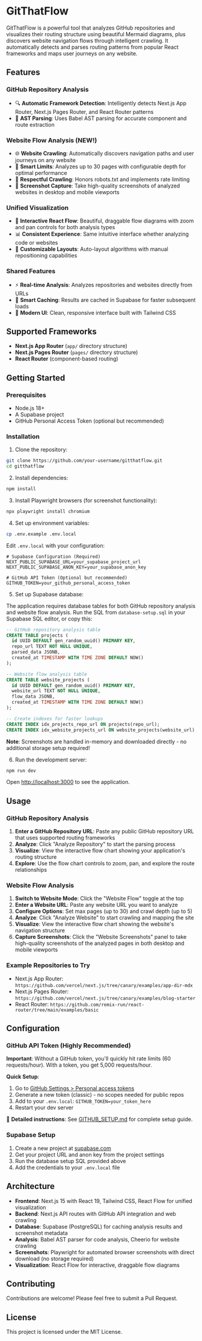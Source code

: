 # GitThatFlow

GitThatFlow is a powerful tool that analyzes GitHub repositories and visualizes their routing structure using beautiful Mermaid diagrams, plus discovers website navigation flows through intelligent crawling. It automatically detects and parses routing patterns from popular React frameworks and maps user journeys on any website.

## Features

### GitHub Repository Analysis
- 🔍 **Automatic Framework Detection**: Intelligently detects Next.js App Router, Next.js Pages Router, and React Router patterns
- 🔧 **AST Parsing**: Uses Babel AST parsing for accurate component and route extraction

### Website Flow Analysis (NEW!)
- 🌐 **Website Crawling**: Automatically discovers navigation paths and user journeys on any website
- 🚀 **Smart Limits**: Analyzes up to 30 pages with configurable depth for optimal performance
- 🤖 **Respectful Crawling**: Honors robots.txt and implements rate limiting
- 📸 **Screenshot Capture**: Take high-quality screenshots of analyzed websites in desktop and mobile viewports

### Unified Visualization
- 🎯 **Interactive React Flow**: Beautiful, draggable flow diagrams with zoom and pan controls for both analysis types
- 📊 **Consistent Experience**: Same intuitive interface whether analyzing code or websites
- 🎨 **Customizable Layouts**: Auto-layout algorithms with manual repositioning capabilities

### Shared Features
- ⚡ **Real-time Analysis**: Analyzes repositories and websites directly from URLs
- 💾 **Smart Caching**: Results are cached in Supabase for faster subsequent loads
- 🎨 **Modern UI**: Clean, responsive interface built with Tailwind CSS

## Supported Frameworks

- **Next.js App Router** (`app/` directory structure)
- **Next.js Pages Router** (`pages/` directory structure)
- **React Router** (component-based routing)

## Getting Started

### Prerequisites

- Node.js 18+
- A Supabase project
- GitHub Personal Access Token (optional but recommended)

### Installation

1. Clone the repository:
```bash
git clone https://github.com/your-username/gitthatflow.git
cd gitthatflow
```

2. Install dependencies:
```bash
npm install
```

3. Install Playwright browsers (for screenshot functionality):
```bash
npx playwright install chromium
```

4. Set up environment variables:
```bash
cp .env.example .env.local
```

Edit `.env.local` with your configuration:
```env
# Supabase Configuration (Required)
NEXT_PUBLIC_SUPABASE_URL=your_supabase_project_url
NEXT_PUBLIC_SUPABASE_ANON_KEY=your_supabase_anon_key

# GitHub API Token (Optional but recommended)
GITHUB_TOKEN=your_github_personal_access_token
```

5. Set up Supabase database:

The application requires database tables for both GitHub repository analysis and website flow analysis. Run the SQL from `database-setup.sql` in your Supabase SQL editor, or copy this:

```sql
-- GitHub repository analysis table
CREATE TABLE projects (
  id UUID DEFAULT gen_random_uuid() PRIMARY KEY,
  repo_url TEXT NOT NULL UNIQUE,
  parsed_data JSONB,
  created_at TIMESTAMP WITH TIME ZONE DEFAULT NOW()
);

-- Website flow analysis table
CREATE TABLE website_projects (
  id UUID DEFAULT gen_random_uuid() PRIMARY KEY,
  website_url TEXT NOT NULL UNIQUE,
  flow_data JSONB,
  created_at TIMESTAMP WITH TIME ZONE DEFAULT NOW()
);

-- Create indexes for faster lookups
CREATE INDEX idx_projects_repo_url ON projects(repo_url);
CREATE INDEX idx_website_projects_url ON website_projects(website_url);
```

   **Note**: Screenshots are handled in-memory and downloaded directly - no additional storage setup required!

6. Run the development server:
```bash
npm run dev
```

Open [http://localhost:3000](http://localhost:3000) to see the application.

## Usage

### GitHub Repository Analysis
1. **Enter a GitHub Repository URL**: Paste any public GitHub repository URL that uses supported routing frameworks
2. **Analyze**: Click "Analyze Repository" to start the parsing process
3. **Visualize**: View the interactive flow chart showing your application's routing structure
4. **Explore**: Use the flow chart controls to zoom, pan, and explore the route relationships

### Website Flow Analysis
1. **Switch to Website Mode**: Click the "Website Flow" toggle at the top
2. **Enter a Website URL**: Paste any website URL you want to analyze
3. **Configure Options**: Set max pages (up to 30) and crawl depth (up to 5)
4. **Analyze**: Click "Analyze Website" to start crawling and mapping the site
5. **Visualize**: View the interactive flow chart showing the website's navigation structure
6. **Capture Screenshots**: Click the "Website Screenshots" panel to take high-quality screenshots of the analyzed pages in both desktop and mobile viewports

### Example Repositories to Try

- Next.js App Router: `https://github.com/vercel/next.js/tree/canary/examples/app-dir-mdx`
- Next.js Pages Router: `https://github.com/vercel/next.js/tree/canary/examples/blog-starter`
- React Router: `https://github.com/remix-run/react-router/tree/main/examples/basic`

## Configuration

### GitHub API Token (Highly Recommended)

**Important**: Without a GitHub token, you'll quickly hit rate limits (60 requests/hour). With a token, you get 5,000 requests/hour.

**Quick Setup**:
1. Go to [GitHub Settings > Personal access tokens](https://github.com/settings/tokens)
2. Generate a new token (classic) - no scopes needed for public repos
3. Add to your `.env.local`: `GITHUB_TOKEN=your_token_here`
4. Restart your dev server

📖 **Detailed instructions**: See [GITHUB_SETUP.md](./GITHUB_SETUP.md) for complete setup guide.

### Supabase Setup

1. Create a new project at [supabase.com](https://supabase.com)
2. Get your project URL and anon key from the project settings
3. Run the database setup SQL provided above
4. Add the credentials to your `.env.local` file

## Architecture

- **Frontend**: Next.js 15 with React 19, Tailwind CSS, React Flow for unified visualization
- **Backend**: Next.js API routes with GitHub API integration and web crawling
- **Database**: Supabase (PostgreSQL) for caching analysis results and screenshot metadata
- **Analysis**: Babel AST parser for code analysis, Cheerio for website crawling
- **Screenshots**: Playwright for automated browser screenshots with direct download (no storage required)
- **Visualization**: React Flow for interactive, draggable flow diagrams

## Contributing

Contributions are welcome! Please feel free to submit a Pull Request.

## License

This project is licensed under the MIT License.
